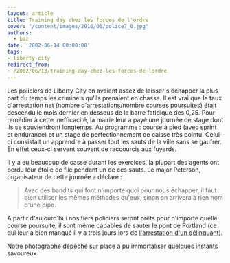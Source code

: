 ```yaml
---
layout: article
title: Training day chez les forces de l'ordre
cover: "/content/images/2016/06/police7_0.jpg"
authors:
  - baz
date: '2002-06-14 00:00:00'
tags:
- liberty-city
redirect_from:
- /2002/06/13/training-day-chez-les-forces-de-lordre
---
```


Les policiers de Liberty City en avaient assez de laisser s'échapper la plus part du temps les criminels qu'ils prenaient en chasse. Il est vrai que le taux d'arrestation net (nombre d'arrestations/nombre courses poursuites) était descendu le mois dernier en dessous de la barre fatidique des 0,25. Pour remédier à cette inefficacité, la mairie leur a payé une journée de stage dont ils se souviendront longtemps. Au programme : course à pied (avec sprint et endurance) et un stage de perfectionnement de caisse très pointu. Celui-ci consistait un apprendre à passer tout les sauts de la ville sans se gaufrer. En effet ceux-ci servent souvent de raccourcis aux fuyards.

Il y a eu beaucoup de casse durant les exercices, la plupart des agents ont perdu leur étoile de flic pendant un de ces sauts. Le major Peterson, organisateur de cette journée a déclaré :

> Avec des bandits qui font n'importe quoi pour nous échapper, il faut bien utiliser les mêmes méthodes qu'eux, sinon on arrivera à rien nom d'une pipe.

A partir d'aujourd'hui nos fiers policiers seront prêts pour n'importe quelle course poursuite, il sont même capables de sauter le pont de Portland (ce qui leur a bien manqué il y a trois jours lors de [l'arrestation d'un délinquant](/2002/06/11/arrestation-dun-delinquant/)).

Notre photographe dépêché sur place a pu immortaliser quelques instants savoureux.